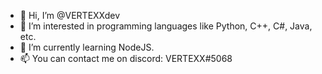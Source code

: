- 👋 Hi, I’m @VERTEXXdev
- 👀 I’m interested in programming languages like Python, C++, C#, Java, etc.
- 🌱 I’m currently learning NodeJS.
- 📫 You can contact me on discord: VERTEXX#5068
